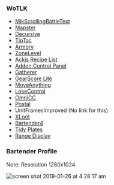 ### WoTLK
* [MikScrollingBattleText](https://wow.curseforge.com/projects/mik-scrolling-battle-text/)
* [Mapster](https://www.wowace.com/projects/mapster/)
* [Decursive](https://www.wowace.com/projects/decursive/)
* [TipTac](https://wow.curseforge.com/projects/tip-tac/)
* [Armory](https://wow.curseforge.com/projects/armory/)
* [ZoneLevel](https://wow.curseforge.com/projects/zonelevelinfo/)
* [Ackis Recipe List](https://www.wowace.com/projects/arl/)
* [Addon Control Panel](https://www.wowace.com/projects/acp/)
* [Gatherer](https://wow.curseforge.com/projects/gatherer/)
* [GearScore Lite](https://wow.curseforge.com/projects/gearscorelite/)
* [MoveAnything](https://wow.curseforge.com/projects/move-anything/)
* [LoseControl](https://wow.curseforge.com/projects/losecontrol/)
* [OmniCC](https://wow.curseforge.com/projects/omni-cc/)
* [Postal](https://www.wowace.com/projects/postal/)
* UnitFramesImproved (No link for this)
* [XLoot](https://wow.curseforge.com/projects/xloot-1-0/)
* [Bartender4](https://www.wowace.com/projects/bartender4/)
* [Tidy Plates](https://wow.curseforge.com/projects/tidy-plates)
* [Range Display](https://www.curseforge.com/wow/addons/range-display)

### Bartender Profile

Note: Resolution 1280x1024

![screen shot 2019-01-26 at 4 28 17 am](https://user-images.githubusercontent.com/22671423/51786534-d6ed6e80-2122-11e9-9e32-782645d1fd9a.png)

